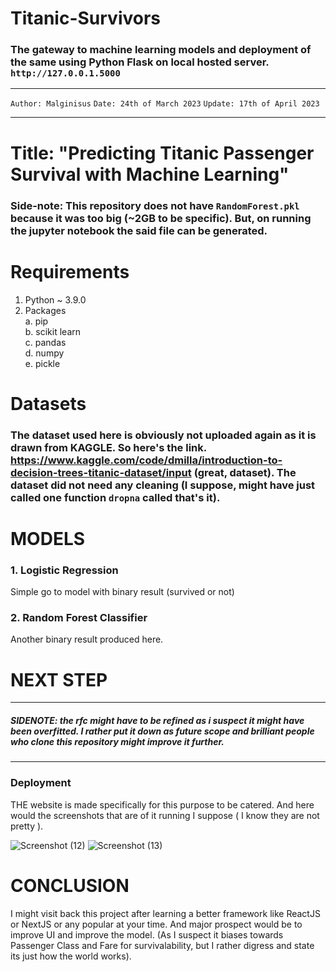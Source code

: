 # Titanic-Survivors
### The gateway to machine learning models and deployment of the same using Python Flask on local hosted server. `http://127.0.0.1.5000`
___
`Author: Malginisus`
`Date: 24th of March 2023`
`Update: 17th of April 2023`
___
# Title: "Predicting Titanic Passenger Survival with Machine Learning"
### Side-note: This repository does not have `RandomForest.pkl` because it was too big (~2GB to be specific). But, on running the jupyter notebook the said file can be generated.

# Requirements
1. Python ~ 3.9.0
2. Packages   
    a. pip   
    b. scikit learn   
    c. pandas   
    d. numpy   
    e. pickle   
    
# Datasets
### The dataset used here is obviously not uploaded again as it is drawn from KAGGLE. So here's the link. https://www.kaggle.com/code/dmilla/introduction-to-decision-trees-titanic-dataset/input (great, dataset). The dataset did not need any cleaning (I suppose, might have just called one function `dropna` called that's it).

# MODELS
### 1. Logistic Regression
Simple go to model with binary result (survived or not)
### 2. Random Forest Classifier
Another binary result produced here.

# NEXT STEP
---
##### SIDENOTE: the rfc might have to be refined as i suspect it might have been overfitted. I rather put it down as future scope and brilliant people who clone this repository might improve it further.
---
### Deployment
THE website is made specifically for this purpose to be catered. And here would the screenshots that are of it running I suppose ( I know they are not pretty ).

![Screenshot (12)](https://user-images.githubusercontent.com/113347377/232338367-7565313e-7fe7-46c7-9981-59d9f74eefdf.png)
![Screenshot (13)](https://user-images.githubusercontent.com/113347377/232338439-8bdd703e-744f-4e9d-afeb-cd0d3b494fd5.png)


# CONCLUSION
I might visit back this project after learning a better framework like ReactJS or NextJS or any popular at your time. And major prospect would be to improve UI and improve the model. (As I suspect it biases towards Passenger Class and Fare for survivalability, but I rather digress and state its just how the world works).
